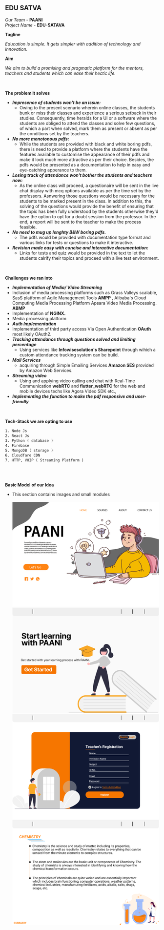 ## EDU SATVA

*Our Team* - **PAANI**
<br/>
*Project Name* -  **EDU-SATAVA**
<br/>

**Tagline** <br/>

 *Education is simple. It gets simpler with addition of technology and innovation.*
<br/>

**Aim** <br/>

 *We aim to build a promising and pragmatic platform for the mentors,  teachers and students which can ease their hectic life.*
 <br/><br/><br/>

 **The problem it solves**
 - ***Impresence of students won't be an issue:***
    -  Owing to the present scenario wherein online classes, the students bunk or miss their classes and experience a serious setback in their studies. Consequently, time heralds for a UI or a software where the students are obliged to attend the classes and solve few questions, of which a part when solved, mark them as present or absent as per the conditions set by the teachers.
 - ***No more monotonous pdfs:***
     -  While the students are provided with black and white boring pdfs, there is need to provide a platform where the students have the features available to customise the appearance of their pdfs and make it look much more attractive as per their choice. Besides, the pdfs would be presented as a documentation to help in easy and eye-catching apperance to them.
 - ***Losing track of attendance won't bother the students and teachers now:***
    - As the online class will proceed, a questionaire will be sent in the live chat  display with mcq options available as per the time set by the professors. Asnwering those questions would be necessary for the students to be marked present in the class. In addition to this, the solving of the questions would provide the benefit of ensuring that the topic has been fully understood by the students otherwise they'd have the option to opt for a doubt session from the professor. In the end, a report will be sent to the teacher to make the process feasible.
 - ***No need to mug up lenghty B&W boring pdfs.***
    - The pdfs would be provided with documentation type format and various links for tests or questions to make it interactive.
 - ***Revision made easy with concise and interactive documentation:***
    - Links for tests and quiz would be provided in the text to let the students calrify their topics and proceed with a live test environment.
<br/><br/><br/>

**Challenges we ran into** <br/>
- ***Implementation of Media/ Video Streaming***
 -  Inclusion of media processing platforms such as Grass Valleys scalable, SasS platform of Agile Management Tools **AMPP** , Alibaba's Cloud Computing Media Processing Platform Apsara Video Media Processing. **ABMP**
 - Implementation of **NGINX.**
  - Media processing platform
- ***Auth Implementation***
 - Implementation of third party access Via  Open Authentication **OAuth** most likely OAuth2. 
- ***Tracking attendance through questions solved and limiting percentage***
   - Using services like **Infowisesolution's Sharepoint** through wihich a custom attendance tracking system can be build.
- ***Mail Services***
   - acquiring through Simple Emailing Services **Amazon SES** provided by Amazon Web Services. 
- ***Streaming video***
   - Using and applying video calling and chat with Real-Time Communication **webRTC** and **flutter_webRTC**  for the web and mobile devices techs like Agora Video SDK etc.,
- ***Implementing the function to make the pdf responsive and user-friendly***
<br/><br/><br/>

**Tech-Stack we are opting to use** <br/>
```
1. Node Js
2. React Js
3. Python ( database )
4. Firebase
5. MongoDB ( storage )
6. Cloudfare CDN
7. HTTP, VOIP ( Streaming Platform )
```
<br/><br/><br/>
**Basic Model of our Idea**<br/>
- This section contains images and small modules
<br/><br/>
![blocks img](https://github.com/Techno-Simpola/Edu-Satva/blob/main/01.png)<br>
![blocks img](https://github.com/Techno-Simpola/Edu-Satva/blob/main/04.png)<br>
![blocks img](https://github.com/Techno-Simpola/Edu-Satva/blob/main/05%20(1).png)<br>
![blocks img](https://github.com/Techno-Simpola/Edu-Satva/blob/main/06.png)<br>
